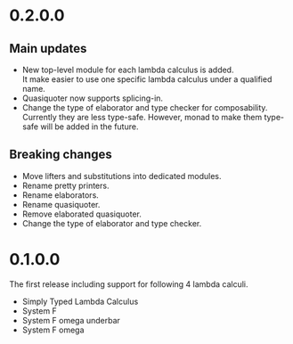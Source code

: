 # 0.2.0.0

## Main updates

- New top-level module for each lambda calculus is added.  
  It make easier to use one specific lambda calculus under a qualified name.
- Quasiquoter now supports splicing-in.
- Change the type of elaborator and type checker for composability.  
  Currently they are less type-safe. However, monad to make them type-safe will be added in the future.

## Breaking changes

- Move lifters and substitutions into dedicated modules.
- Rename pretty printers.
- Rename elaborators.
- Rename quasiquoter.
- Remove elaborated quasiquoter.
- Change the type of elaborator and type checker.

# 0.1.0.0

The first release including support for following 4 lambda calculi.

- Simply Typed Lambda Calculus
- System F
- System F omega underbar
- System F omega
